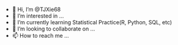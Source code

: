 - 👋 Hi, I’m @TJXie68
- 👀 I’m interested in ...
- 🌱 I’m currently learning Statistical Practice(R, Python, SQL, etc)
- 💞️ I’m looking to collaborate on ...
- 📫 How to reach me ...

<!---
TJXie68/TJXie68 is a ✨ special ✨ repository because its `README.md` (this file) appears on your GitHub profile.
You can click the Preview link to take a look at your changes.
--->
